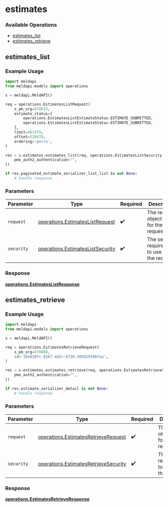 # estimates

### Available Operations

* [estimates_list](#estimates_list)
* [estimates_retrieve](#estimates_retrieve)

## estimates_list

### Example Usage

```python
import meldapi
from meldapi.models import operations

s = meldapi.MeldAPI()

req = operations.EstimatesListRequest(
    x_pm_org=978619,
    estimate_status=[
        operations.EstimatesListEstimateStatus.ESTIMATE_SUBMITTED,
        operations.EstimatesListEstimateStatus.ESTIMATE_SUBMITTED,
    ],
    limit=461479,
    offset=520478,
    ordering='porro',
)

res = s.estimates.estimates_list(req, operations.EstimatesListSecurity(
    pmo_auth2_authentication="",
))

if res.paginated_estimate_serializer_list_list is not None:
    # handle response
```

### Parameters

| Parameter                                                                            | Type                                                                                 | Required                                                                             | Description                                                                          |
| ------------------------------------------------------------------------------------ | ------------------------------------------------------------------------------------ | ------------------------------------------------------------------------------------ | ------------------------------------------------------------------------------------ |
| `request`                                                                            | [operations.EstimatesListRequest](../../models/operations/estimateslistrequest.md)   | :heavy_check_mark:                                                                   | The request object to use for the request.                                           |
| `security`                                                                           | [operations.EstimatesListSecurity](../../models/operations/estimateslistsecurity.md) | :heavy_check_mark:                                                                   | The security requirements to use for the request.                                    |


### Response

**[operations.EstimatesListResponse](../../models/operations/estimateslistresponse.md)**


## estimates_retrieve

### Example Usage

```python
import meldapi
from meldapi.models import operations

s = meldapi.MeldAPI()

req = operations.EstimatesRetrieveRequest(
    x_pm_org=678880,
    id='1ba928fc-8167-442c-b739-205929396fea',
)

res = s.estimates.estimates_retrieve(req, operations.EstimatesRetrieveSecurity(
    pmo_auth2_authentication="",
))

if res.estimate_serializer_detail is not None:
    # handle response
```

### Parameters

| Parameter                                                                                    | Type                                                                                         | Required                                                                                     | Description                                                                                  |
| -------------------------------------------------------------------------------------------- | -------------------------------------------------------------------------------------------- | -------------------------------------------------------------------------------------------- | -------------------------------------------------------------------------------------------- |
| `request`                                                                                    | [operations.EstimatesRetrieveRequest](../../models/operations/estimatesretrieverequest.md)   | :heavy_check_mark:                                                                           | The request object to use for the request.                                                   |
| `security`                                                                                   | [operations.EstimatesRetrieveSecurity](../../models/operations/estimatesretrievesecurity.md) | :heavy_check_mark:                                                                           | The security requirements to use for the request.                                            |


### Response

**[operations.EstimatesRetrieveResponse](../../models/operations/estimatesretrieveresponse.md)**

